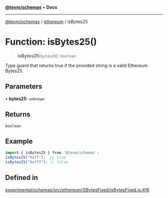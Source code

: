 [**@tevm/schemas**](../../README.md) • **Docs**

***

[@tevm/schemas](../../modules.md) / [ethereum](../README.md) / isBytes25

# Function: isBytes25()

> **isBytes25**(`bytes25`): `boolean`

Type guard that returns true if the provided string is a valid Ethereum Bytes25.

## Parameters

• **bytes25**: `unknown`

## Returns

`boolean`

## Example

```ts
import { isBytes25 } from '@tevm/schemas';
isBytes25("0xff");  // true
isBytes25("0xfff"); // false
````

## Defined in

[experimental/schemas/src/ethereum/SBytesFixed/isBytesFixed.js:416](https://github.com/evmts/tevm-monorepo/blob/main/experimental/schemas/src/ethereum/SBytesFixed/isBytesFixed.js#L416)
